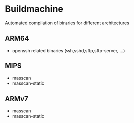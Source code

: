 # Buildmachine

Automated compilation of binaries for different architectures

## ARM64
- openssh related binaries (ssh,sshd,sftp,sftp-server, ...)

## MIPS
- masscan
- masscan-static

## ARMv7
- masscan
- masscan-static

